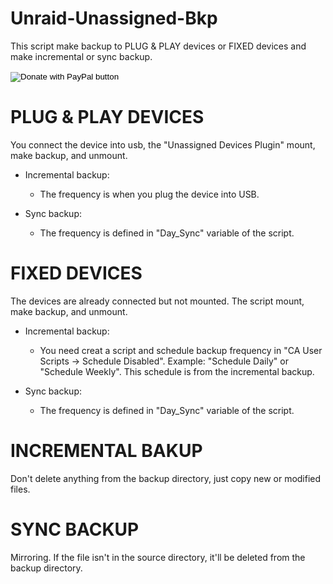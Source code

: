 # Unraid-Unassigned-Bkp
This script make backup to PLUG & PLAY devices or FIXED devices and make incremental or sync backup.

<form action="https://www.paypal.com/donate" method="post" target="_top">
<input type="hidden" name="business" value="QVR5JEKFBASVW" />
<input type="hidden" name="no_recurring" value="0" />
<input type="hidden" name="currency_code" value="USD" />
<input type="image" src="https://www.paypalobjects.com/en_US/i/btn/btn_donateCC_LG.gif" border="0" name="submit" title="PayPal - The safer, easier way to pay online!" alt="Donate with PayPal button" />
<img alt="" border="0" src="https://www.paypal.com/en_BR/i/scr/pixel.gif" width="1" height="1" />
</form>

# PLUG & PLAY DEVICES
You connect the device into usb, the "Unassigned Devices Plugin" mount, make backup, and unmount.

- Incremental backup:
	- The frequency is when you plug the device into USB.

- Sync backup:
	- The frequency is defined in "Day_Sync" variable of the script.

# FIXED DEVICES
The devices are already connected but not mounted. The script mount, make backup, and unmount.

- Incremental backup:
	- You need creat a script and schedule backup frequency in "CA User Scripts -> Schedule Disabled". Example: "Schedule Daily" or "Schedule Weekly".
This schedule is from the incremental backup.

- Sync backup:
	- The frequency is defined in "Day_Sync" variable of the script.

# INCREMENTAL BAKUP
Don't delete anything from the backup directory, just copy new or modified files.

# SYNC BACKUP
Mirroring. If the file isn't in the source directory, it'll be deleted from the backup directory.
